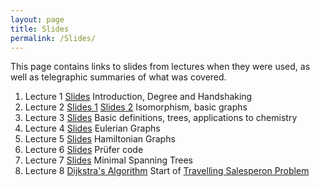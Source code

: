 ```yaml
---
layout: page
title: Slides
permalink: /Slides/
---
```


This page contains links to slides from lectures when they were used, as well as telegraphic summaries of what was covered.

1. Lecture 1 [Slides](../Slides/Lecture1.html) Introduction, Degree and Handshaking
1. Lecture 2 [Slides 1](../Slides/Lecture2.html) [Slides 2](../Slides/Lecture3.pdf) Isomorphism, basic graphs
3. Lecture 3 [Slides](../Slides/DefinitionsTreesChem.pdf) Basic definitions, trees, applications to chemistry
4. Lecture 4 [Slides](../Slides/Lecture5.pdf) Eulerian Graphs
5. Lecture 5 [Slides](../Slides/Lecture6.pdf) Hamiltonian Graphs
6. Lecture 6 [Slides](../Slides/Prufer.pdf) Prüfer code
7. Lecture 7 [Slides](../Slides/KruskalPrim.pdf) Minimal Spanning Trees
8. Lecture 8 [Dijkstra's Algorithm](../Slides/Dijkstra.pdf) Start of [Travelling Salesperon Problem](../Slides/TSP.pdf)
